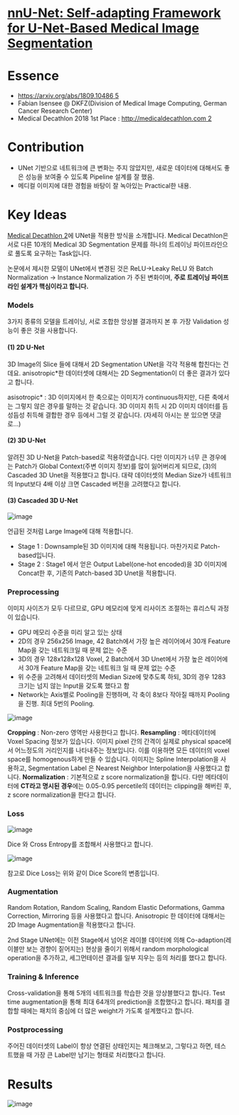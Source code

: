# [nnU-Net: Self-adapting Framework for U-Net-Based Medical Image Segmentation](http://openresearch.ai/t/nnu-net-self-adapting-framework-for-u-net-based-medical-image-segmentation/408)



# Essence

- [https://arxiv.org/abs/1809.10486 5](https://arxiv.org/abs/1809.10486)
- Fabian Isensee @ DKFZ(Division of Medical Image Computing, German Cancer Research Center)
- Medical Decathlon 2018 1st Place : [http://medicaldecathlon.com 2](http://medicaldecathlon.com/)

# Contribution

- UNet 기반으로 네트워크에 큰 변화는 주지 않았지만, 새로운 데이터에 대해서도 좋은 성능을 보여줄 수 있도록 Pipeline 설계를 잘 했음.
- 메디컬 이미지에 대한 경험을 바탕이 잘 녹아있는 Practical한 내용.

# Key Ideas

[Medical Decathlon 2](http://medicaldecathlon.com/)에 UNet을 적용한 방식을 소개합니다. Medical Decathlon은 서로 다른 10개의 Medical 3D Segmentation 문제를 하나의 트레이닝 파이프라인으로 풀도록 요구하는 Task입니다.

논문에서 제시한 모델이 UNet에서 변경된 것은 ReLU->Leaky ReLU 와 Batch Normalization -> Instance Normalization 가 주된 변화이며, **주로 트레이닝 파이프라인 설계가 핵심이라고 합니다.**

### Models

3가지 종류의 모델을 트레이닝, 서로 조합한 앙상블 결과까지 본 후 가장 Validation 성능이 좋은 것을 사용합니다.

#### (1) 2D U-Net

3D Image의 Slice 들에 대해서 2D Segmentation UNet을 각각 적용해 합친다는 건데요. anisotropic*한 데이터셋에 대해서는 2D Segmentation이 더 좋은 결과가 있다고 합니다.

asisotropic* : 3D 이미지에서 한 축으로는 이미지가 continuous하지만, 다른 축에서는 그렇지 않은 경우를 말하는 것 같습니다. 3D 이미지 취득 시 2D 이미지 데이터를 듬성듬성 취득해 결합한 경우 등에서 그럴 것 같습니다. (자세히 아시는 분 있으면 댓글로…)

#### (2) 3D U-Net

알려진 3D U-Net을 Patch-based로 적용하였습니다. 다만 이미지가 너무 큰 경우에는 Patch가 Global Context(주변 이미지 정보)를 많이 잃어버리게 되므로, (3)의 Cascaded 3D Unet을 적용했다고 합니다. 대략 데이터셋의 Median Size가 네트워크의 Input보다 4배 이상 크면 Cascaded 버전을 고려했다고 합니다.

#### (3) Cascaded 3D U-Net



![image](http://openresearch.ai/uploads/default/original/1X/a06cb102f736265d4ed2f52c2da48f46bce86eba.png)

언급된 것처럼 Large Image에 대해 적용합니다.

- Stage 1 : Downsample된 3D 이미지에 대해 적용됩니다. 마찬가지로 Patch-based입니다.
- Stage 2 : Stage1 에서 얻은 Output Label(one-hot encoded)을 3D 이미지에 Concat한 후, 기존의 Patch-based 3D Unet을 적용합니다.

### Preprocessing

이미지 사이즈가 모두 다르므로, GPU 메모리에 맞게 리사이즈 조절하는 휴리스틱 과정이 있습니다.

- GPU 메모리 수준을 미리 알고 있는 상태
- 2D의 경우 256x256 Image, 42 Batch에서 가장 높은 레이어에서 30개 Feature Map을 갖는 네트워크일 때 문제 없는 수준
- 3D의 경우 128x128x128 Voxel, 2 Batch에서 3D Unet에서 가장 높은 레이어에서 30개 Feature Map을 갖는 네트워크 일 때 문제 없는 수준
- 위 수준을 고려해서 데이터셋의 Median Size에 맞추도록 하되, 3D의 경우 1283 크기는 넘지 않는 Input을 갖도록 했다고 함
- Network는 Axis별로 Pooling을 진행하며, 각 축이 8보다 작아질 때까지 Pooling을 진행. 최대 5번의 Pooling.



![image](http://openresearch.ai/uploads/default/optimized/1X/cce943f09f086a486318b2b5dd3b97dc884dacc4_1_610x500.png)

**Cropping** : Non-zero 영역만 사용한다고 합니다.
**Resampling** : 메타데이터에 Voxel Spacing 정보가 있습니다. 이미지 pixel 간의 간격이 실제로 physical space에서 어느정도의 거리인지를 나타내주는 정보입니다. 이를 이용하면 모든 데이터의 voxel space를 homogenous하게 만들 수 있습니다. 이미지는 Spline Interpolation을 사용하고, Segmentation Label 은 Nearest Neighbor Interpolation을 사용했다고 합니다.
**Normalization** : 기본적으로 z score normalization을 합니다. 다만 메타데이터에 **CT라고 명시된 경우**에는 0.05-0.95 percetile의 데이터는 clipping을 해버린 후, z score normalization을 한다고 합니다.

### Loss



![image](http://openresearch.ai/uploads/default/original/1X/14b25a59dd36fc203bc1faa5d4e143937641ba28.jpg)



Dice 와 Cross Entropy를 조합해서 사용했다고 합니다.



![image](http://openresearch.ai/uploads/default/original/1X/ba303db56af304f1ee89a3a8f874638d6edd080e.jpg)



참고로 Dice Loss는 위와 같이 Dice Score의 변종입니다.

### Augmentation

Random Rotation, Random Scaling, Random Elastic Deformations, Gamma Correction, Mirroring 등을 사용했다고 합니다. Anisotropic 한 데이터에 대해서는 2D Image Augmentation을 적용했다고 합니다.

2nd Stage UNet에는 이전 Stage에서 넘어온 레이블 데이터에 의해 Co-adaption(레이블만 보는 경향이 짙어지는) 현상을 줄이기 위해서 random morphological operation을 추가하고, 세그먼테이션 결과를 일부 지우는 등의 처리를 했다고 합니다.

### Training & Inference

Cross-validation을 통해 5개의 네트워크를 학습한 것을 앙상블했다고 합니다. Test time augmentation을 통해 최대 64개의 prediction을 조합했다고 합니다. 패치를 결합할 때에는 패치의 중심에 더 많은 weight가 가도록 설계했다고 합니다.

### Postprocessing

주어진 데이터셋의 Label이 항상 연결된 상태인지는 체크해보고, 그렇다고 하면, 테스트했을 때 가장 큰 Label만 남기는 형태로 처리했다고 합니다.

# Results

![image](http://openresearch.ai/uploads/default/original/1X/1d0e25271b330ad8f4aab5d1574d89946b399fc4.png)